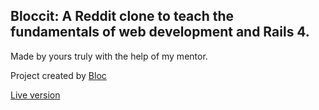 ## Bloccit: A Reddit clone to teach the fundamentals of web development and Rails 4.

Made by yours truly with the help of my mentor.

Project created by [Bloc](http://bloc.io)

[Live version](http://tiff-it.herokuapp.com/)